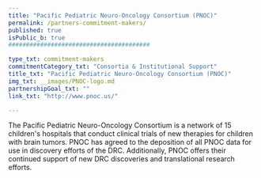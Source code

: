 ```yaml
---
title: "Pacific Pediatric Neuro-Oncology Consortium (PNOC)"
permalink: /partners-commitment-makers/
published: true
isPublic_b: true
########################################

type_txt: commitment-makers
commitmentCategory_txt: "Consortia & Institutional Support"
title_txt: "Pacific Pediatric Neuro-Oncology Consortium (PNOC)"
img_txt: __images/PNOC-logo.md
partnershipGoal_txt: ""
link_txt: "http://www.pnoc.us/"

---
```


The Pacific Pediatric Neuro-Oncology Consortium is a network of 15 children's hospitals that conduct clinical trials of new therapies for children with brain tumors. PNOC has agreed to the deposition of all PNOC data for use in discovery efforts of the DRC. Additionally, PNOC offers their continued support of new DRC discoveries and translational research efforts.  